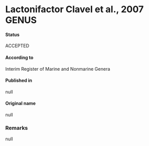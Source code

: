 Lactonifactor Clavel et al., 2007 GENUS
=======

#### Status
ACCEPTED

#### According to
Interim Register of Marine and Nonmarine Genera

#### Published in
null

#### Original name
null

### Remarks
null